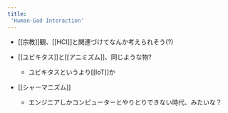 ```yaml
---
title:
 'Human-God Interaction'
---
```


- [[宗教]]観、[[HCI]]と関連づけてなんか考えられそう(?)

- [[ユビキタス]]と[[アニミズム]]、同じような物?
    - ユビキタスというより[[IoT]]か

- [[シャーマニズム]]
    - エンジニアしかコンピューターとやりとりできない時代、みたいな？